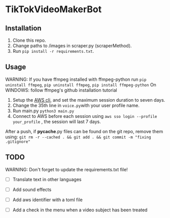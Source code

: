 # TikTokVideoMakerBot

## Installation

1. Clone this repo.
2. Change paths to /images in scraper.py (scraperMethod).
3. Run ``pip install -r requirements.txt``.

## Usage

WARNING: If you have ffmpeg installed with ffmpeg-python run ```pip uninstall ffmpeg```, ```pip uninstall ffmpeg```, ```pip install ffmpeg-python``` 
On WINDOWS: follow ffmpeg's github installation tutorial
1. Setup the [AWS cli](https://docs.aws.amazon.com/cli/latest/userguide/getting-started-install.html), and set the maximum session duration to seven days. 
2. Change the 35th line in ```voice.py```with your user profile name.
3. Run main.py ```python3 main.py```
4. Connect to AWS before each session using ```aws sso login --profile your_profile``` , the session will last 7 days. 

After a push, if __pycache__.py files can be found on the git repo, remove them using: ```git rm -r --cached . && git add . && git commit -m "fixing .gitignore"```

## TODO

WARNING: Don't forget to update the requirements.txt file!  

- [ ] Translate text in other languages
- [ ] Add sound effects
- [ ] Add aws identifier with a toml file
- [ ] Add a check in the menu when a video subject has been treated
  
 

